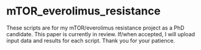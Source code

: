 # mTOR_everolimus_resistance
These scripts are for my mTOR/everolimus resistance project as a PhD candidate. This paper is currently in review. If/when accepted, I will upload input data and results for each script. Thank you for your patience. 
